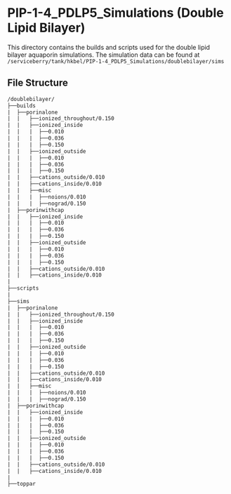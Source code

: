 # PIP-1-4_PDLP5_Simulations (Double Lipid Bilayer)
This directory contains the builds and scripts used for the double lipid bilayer aquaporin simulations. The simulation data can be found at `/serviceberry/tank/hkbel/PIP-1-4_PDLP5_Simulations/doublebilayer/sims`

## File Structure
```txt
/doublebilayer/ 
├──builds
|  ├──porinalone
|  |   ├──ionized_throughout/0.150
|  |   ├──ionized_inside
|  |   |  ├──0.010
|  |   |  ├──0.036
|  |   |  ├──0.150
|  |   ├──ionized_outside
|  |   |  ├──0.010
|  |   |  ├──0.036
|  |   |  ├──0.150
|  |   ├──cations_outside/0.010
|  |   ├──cations_inside/0.010
|  |   ├──misc
|  |   |  ├──noions/0.010
|  |   |  ├──nograd/0.150
|  ├──porinwithcap
|  |   ├──ionized_inside
|  |   |  ├──0.010
|  |   |  ├──0.036
|  |   |  ├──0.150
|  |   ├──ionized_outside
|  |   |  ├──0.010
|  |   |  ├──0.036
|  |   |  ├──0.150
|  |   ├──cations_outside/0.010
|  |   ├──cations_inside/0.010
|
├──scripts
|
├──sims
|  ├──porinalone
|  |   ├──ionized_throughout/0.150
|  |   ├──ionized_inside
|  |   |  ├──0.010
|  |   |  ├──0.036
|  |   |  ├──0.150
|  |   ├──ionized_outside
|  |   |  ├──0.010
|  |   |  ├──0.036
|  |   |  ├──0.150
|  |   ├──cations_outside/0.010
|  |   ├──cations_inside/0.010
|  |   ├──misc
|  |   |  ├──noions/0.010
|  |   |  ├──nograd/0.150
|  ├──porinwithcap
|  |   ├──ionized_inside
|  |   |  ├──0.010
|  |   |  ├──0.036
|  |   |  ├──0.150
|  |   ├──ionized_outside
|  |   |  ├──0.010
|  |   |  ├──0.036
|  |   |  ├──0.150
|  |   ├──cations_outside/0.010
|  |   ├──cations_inside/0.010
|
├──toppar
```
